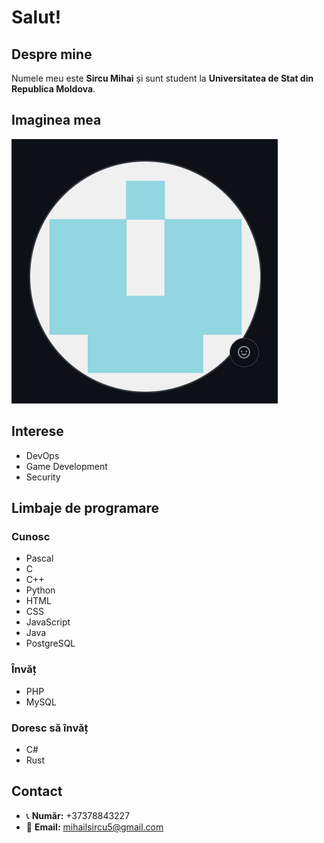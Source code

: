 # Salut!

## Despre mine

Numele meu este **Sircu Mihai** și sunt student la **Universitatea de Stat din Republica Moldova**.

## Imaginea mea

![Avatar](./images/avatar.png)

## Interese

- DevOps
- Game Development
- Security

## Limbaje de programare

### Cunosc
- Pascal
- C
- C++
- Python
- HTML
- CSS
- JavaScript
- Java
- PostgreSQL

### Învăț
- PHP
- MySQL

### Doresc să învăț
- C#
- Rust

## Contact

- 📞 **Număr:** +37378843227
- 📧 **Email:** mihailsircu5@gmail.com

